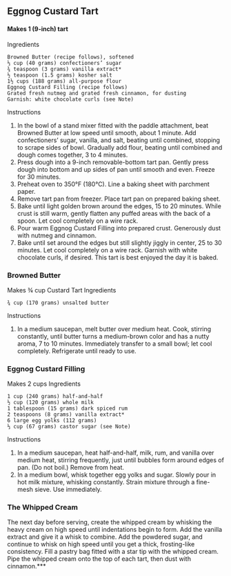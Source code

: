 ## Eggnog Custard Tart

#### Makes 1 (9-inch) tart
Ingredients

    Browned Butter (recipe follows), softened
    ⅓ cup (40 grams) confectioners’ sugar
    ¾ teaspoon (3 grams) vanilla extract*
    ½ teaspoon (1.5 grams) kosher salt
    1½ cups (188 grams) all-purpose flour
    Eggnog Custard Filling (recipe follows)
    Grated fresh nutmeg and grated fresh cinnamon, for dusting
    Garnish: white chocolate curls (see Note)

Instructions

   1.  In the bowl of a stand mixer fitted with the paddle attachment, beat Browned Butter at low speed until smooth, about 1 minute. Add confectioners’ sugar, vanilla, and salt, beating until combined, stopping to scrape sides of bowl. Gradually add flour, beating until combined and dough comes together, 3 to 4 minutes.
   2.  Press dough into a 9-inch removable-bottom tart pan. Gently press dough into bottom and up sides of pan until smooth and even. Freeze for 30 minutes.
   3.  Preheat oven to 350°F (180°C). Line a baking sheet with parchment paper.
   4.  Remove tart pan from freezer. Place tart pan on prepared baking sheet.
   5.  Bake until light golden brown around the edges, 15 to 20 minutes. While crust is still warm, gently flatten any puffed areas with the back of a spoon. Let cool completely on a wire rack.
   6.  Pour warm Eggnog Custard Filling into prepared crust. Generously dust with nutmeg and cinnamon.
   7.  Bake until set around the edges but still slightly jiggly in center, 25 to 30 minutes. Let cool completely on a wire rack. Garnish with white chocolate curls, if desired. This tart is best enjoyed the day it is baked.

### Browned Butter
 
Makes ¾ cup Custard Tart
Ingredients

    ¾ cup (170 grams) unsalted butter

Instructions

1. In a medium saucepan, melt butter over medium heat. Cook, stirring constantly, until butter turns a medium-brown color and has a nutty aroma, 7 to 10 minutes. Immediately transfer to a small bowl; let cool completely. Refrigerate until ready to use.

### Eggnog Custard Filling
 
Makes 2 cups
Ingredients

    1 cup (240 grams) half-and-half
    ½ cup (120 grams) whole milk
    1 tablespoon (15 grams) dark spiced rum
    2 teaspoons (8 grams) vanilla extract*
    6 large egg yolks (112 grams)
    ⅓ cup (67 grams) castor sugar (see Note)

Instructions

   1.  In a medium saucepan, heat half-and-half, milk, rum, and vanilla over medium heat, stirring frequently, just until bubbles form around edges of pan. (Do not boil.) Remove from heat.
   2.  In a medium bowl, whisk together egg yolks and sugar. Slowly pour in hot milk mixture, whisking constantly. Strain mixture through a fine-mesh sieve. Use immediately.
   
  ### The Whipped Cream
   The next day before serving, create the whipped cream by whisking the heavy cream on high speed until indentations begin to form. Add the vanilla extract and give it a whisk to combine. Add the powdered sugar, and continue to whisk on high speed until you get a thick, frosting-like consistency.
Fill a pastry bag fitted with a star tip with the whipped cream. Pipe the whipped cream onto the top of each tart, then dust with cinnamon.***

